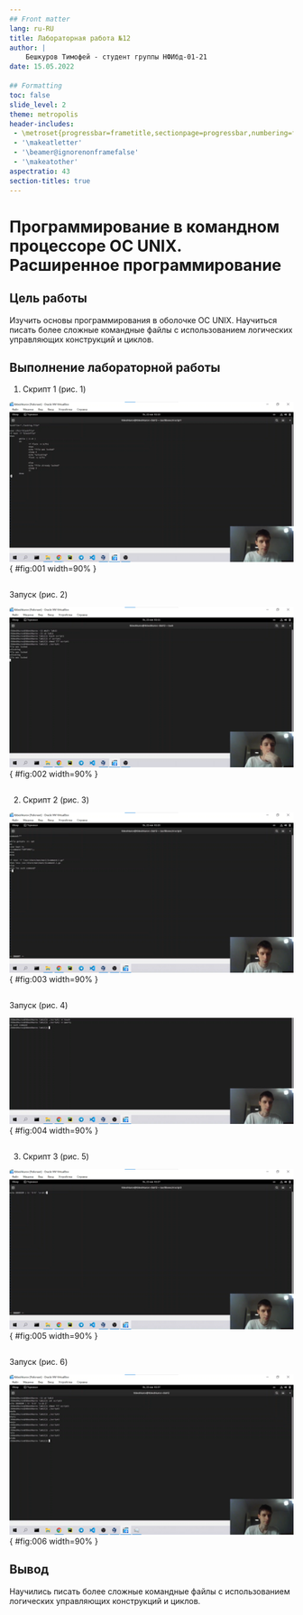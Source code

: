 ```yaml
---
## Front matter
lang: ru-RU
title: Лабораторная работа №12
author: |
    Бешкуров Тимофей - студент группы НФИбд-01-21
date: 15.05.2022

## Formatting
toc: false
slide_level: 2
theme: metropolis
header-includes: 
 - \metroset{progressbar=frametitle,sectionpage=progressbar,numbering=fraction}
 - '\makeatletter'
 - '\beamer@ignorenonframefalse'
 - '\makeatother'
aspectratio: 43
section-titles: true
---
```


# Программирование в командном процессоре ОС UNIX. Расширенное программирование

## Цель работы

Изучить основы программирования в оболочке ОС UNIX. Научиться писать более сложные командные файлы с использованием логических управляющих конструкций и циклов.

## Выполнение лабораторной работы

1. Скрипт 1 (рис. 1)

![Скрипт 1](../report/images/1.png){ #fig:001 width=90% }

##

Запуск (рис. 2)

![Скрипт 1 запуск](../report/images/2.png){ #fig:002 width=90% }

##

2. Скрипт 2 (рис. 3)

![Скрипт 2](../report/images/3.png){ #fig:003 width=90% }

##

Запуск (рис. 4)

![Скрипт 2 запуск](../report/images/4.png){ #fig:004 width=90% }

##

3. Скрипт 3 (рис. 5)

![Скрипт 3](../report/images/5.png){ #fig:005 width=90% }

##

Запуск (рис. 6)

![Скрипт 3 запуск](../report/images/6.png){ #fig:006 width=90% }

## Вывод

Научились писать более сложные командные файлы с использованием логических управляющих конструкций и циклов.
